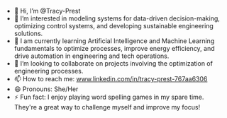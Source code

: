 - 👋 Hi, I’m @Tracy-Prest
- 👀 I’m interested in modeling systems for data-driven decision-making, optimizing control systems, and developing sustainable 
      engineering solutions.
- 🌱 I am currently learning Artificial Intelligence and Machine Learning fundamentals to optimize processes, improve energy efficiency, 
      and drive automation in engineering and tech operations.
- 💞️ I’m looking to collaborate on projects involving the optimization of engineering processes.
- 📫 How to reach me: www.linkedin.com/in/tracy-prest-767aa6306
- 😄 Pronouns: She/Her
- ⚡ Fun fact: I enjoy playing word spelling games in my spare time. They're a great way to challenge myself and improve my focus!

<!---
Tracy-Prest/Tracy-Prest is a ✨ special ✨ repository because its `README.md` (this file) appears on your GitHub profile.
You can click the Preview link to take a look at your changes.
--->
